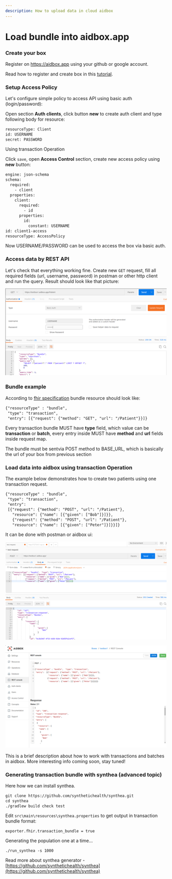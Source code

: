 ```yaml
---
description: How to upload data in cloud aidbox
---
```


# Load bundle into aidbox.app

### Create your box

Register on https://aidbox.app using your github or google account.

Read how to register and create box in this [tutorial](create-and-configure-box.md).

### Setup Access Policy

Let's configure simple policy to access API using basic auth \(login/password\):

Open section **Auth clients**, click button **new** to create auth client and type following body for resource:

```text
resourceType: Client
id: USERNAME
secret: PASSWORD
```

 Using transaction Operation

Click `save`, open **Access Control** section, create new access policy using **new** button:  


```text
engine: json-schema
schema:
  required:
    - client
  properties:
    client:
      required:
        - id
      properties:
        id:
          constant: USERNAME
id: client1-access
resourceType: AccessPolicy
```

Now USERNAME/PASSWORD can be used to access the box via basic auth.

### Access data by REST API

Let's check that everything working fine. Create new `GET` request, fill all required fields \(url, username, password\) in postman or other http client and run the query. Result should look like that picture:

![](../.gitbook/assets/2018-09-19-201623_1211x651_scrot.png)

### Bundle example

According to [fhir specification](https://www.hl7.org/fhir/http.html#transaction) bundle resource should look like:

```text
{"resourceType" : "bundle",
 "type": "transaction",
 "entry": [{"request": {"method": "GET", "url": "/Patient"}}]}
```

Every transaction bundle MUST have **type** field, which value can be **transaction** or **batch**, every entry inside MUST have **method** and **url** fields inside request map.

The bundle must be sentvia POST method to BASE\_URL, which is basically the url of your box from previous section

### Load data into aidbox using transaction Operation

The example below demonstrates how to create two patients using one transaction request.

```text
{"resourceType" : "bundle", 
 "type": "transaction", 
 "entry": 
 [{"request": {"method": "POST", "url": "/Patient"},
   "resource": {"name": [{"given": ["Bob"]}]}},
   {"request": {"method": "POST", "url": "/Patient"},
   "resource": {"name": [{"given": ["Peter"]}]}}]}
```

It can be done with postman or aidbox ui:

![](../.gitbook/assets/2018-09-19-204419_1198x727_scrot.png)

![](../.gitbook/assets/2018-09-19-204203_1284x813_scrot.png)

This is a brief description about how to work with transactions and batches in aidbox. More interesting info coming soon, stay tuned!

### Generating transaction bundle with synthea \(advanced topic\)

Here how we can install synthea.

```text
git clone https://github.com/synthetichealth/synthea.git
cd synthea
./gradlew build check test
```

Edit `src\main\resources\synthea.properties` to get output in transaction bundle format:

```text
exporter.fhir.transaction_bundle = true
```

Generating the population one at a time...

```text
./run_synthea -s 1000
```

Read more about synthea generator - [https://github.com/synthetichealth/synthea](https://github.com/synthetichealth/synthea)

